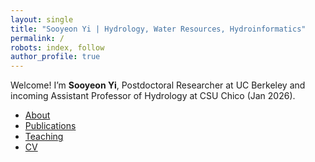 ```yaml
---
layout: single
title: "Sooyeon Yi | Hydrology, Water Resources, Hydroinformatics"
permalink: /
robots: index, follow
author_profile: true
---
```


Welcome! I’m **Sooyeon Yi**, Postdoctoral Researcher at UC Berkeley and incoming Assistant Professor of Hydrology at CSU Chico (Jan 2026).

- [About](/about/)
- [Publications](/publications/)
- [Teaching](/teaching/)
- [CV](/cv/)

